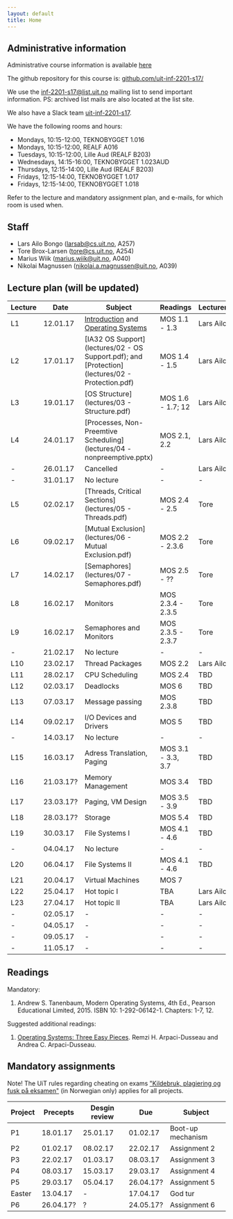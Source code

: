 ```yaml
---
layout: default
title: Home
---
```


## Administrative information

Administrative course information is available [here](https://uit.no/utdanning/emner/emne/481430/inf-2201)

The github repository for this course is: [github.com/uit-inf-2201-s17/](https://github.com/uit-inf-2201-s17/)

We use the [inf-2201-s17@list.uit.no](https://list.uit.no/sympa/info/inf-2201-s17) mailing list to send important information. PS: archived list mails are also located at the list site.

We also have a Slack team [uit-inf-2201-s17](https://uit-inf-2201-s17.slack.com).


We have the following rooms and hours:

* Mondays, 10:15-12:00, TEKNOBYGGET 1.016
* Mondays, 10:15-12:00, REALF A016
* Tuesdays, 10:15-12:00, Lille Aud (REALF B203)
* Wednesdays, 14:15-16:00, TEKNOBYGGET 1.023AUD
* Thursdays, 12:15-14:00, Lille Aud (REALF B203)
* Fridays, 12:15-14:00, TEKNOBYGGET 1.017
* Fridays, 12:15-14:00, TEKNOBYGGET 1.018

Refer to the lecture and mandatory assignment plan, and e-mails, for which room is used when.

## Staff

* Lars Ailo Bongo (larsab@cs.uit.no, A257)
* Tore Brox-Larsen (tore@cs.uit.no, A254)
* Marius Wiik (marius.wiik@uit.no, A040)
* Nikolai Magnussen (nikolai.a.magnussen@uit.no, A039)

## Lecture plan (will be updated)

| Lecture | Date | Subject	    | Readings  | Lecturer  |
|---------|------|--------------|-----------|-----------|
| L1  | 12.01.17 | [Introduction](lectures/01-introduction.pptx) and [Operating Systems](lectures/01-OS.pptx) | MOS 1.1 - 1.3  | Lars Ailo |
| L2  | 17.01.17 | [IA32 OS Support](lectures/02 - OS Support.pdf); and [Protection](lectures/02 - Protection.pdf) | MOS 1.4 - 1.5 | Lars Ailo |
| L3  | 19.01.17 | [OS Structure](lectures/03 - Structure.pdf) | MOS 1.6 - 1.7; 12 | Lars Ailo |
| L4  | 24.01.17 | [Processes, Non-Preemtive Scheduling](lectures/04 - nonpreemptive.pptx) | MOS 2.1, 2.2 | Lars Ailo |
| -   | 26.01.17 | Cancelled | - | Lars Ailo |
| -   | 31.01.17 | No lecture | - | - |
| L5  | 02.02.17 | [Threads, Critical Sections](lectures/05 - Threads.pdf) | MOS 2.4 - 2.5 | Tore |
| L6  | 09.02.17 | [Mutual Exclusion](lectures/06 - Mutual Exclusion.pdf) | MOS 2.2 - 2.3.6 | Tore |
| L7  | 14.02.17 | [Semaphores](lectures/07 - Semaphores.pdf) | MOS 2.5 - ?? | Tore |
| L8  | 16.02.17 | Monitors   | MOS 2.3.4 - 2.3.5 | Tore |
| L9  | 16.02.17 | Semaphores and Monitors | MOS 2.3.5 - 2.3.7 | Tore |
| -   | 21.02.17 | No lecture | - | - |
| L10 | 23.02.17 | Thread Packages | MOS 2.2 | Lars Ailo |
| L11 | 28.02.17 | CPU Scheduling | MOS 2.4 | TBD |
| L12 | 02.03.17 | Deadlocks | MOS 6 | TBD |
| L13 | 07.03.17 | Message passing | MOS 2.3.8 | TBD |
| L14 | 09.02.17 | I/O Devices and Drivers | MOS 5 | TBD |
| -   | 14.03.17 | No lecture | - | - |
| L15 | 16.03.17 | Adress Translation, Paging | MOS 3.1 - 3.3, 3.7| TBD |
| L16 | 21.03.17? | Memory Management | MOS 3.4 | TBD |
| L17 | 23.03.17? | Paging, VM Design | MOS 3.5 - 3.9 | TBD |
| L18 | 28.03.17? | Storage | MOS 5.4 | TBD |
| L19 | 30.03.17 | File Systems I | MOS 4.1 - 4.6 | TBD |
| -   | 04.04.17 | No lecture | - | - |
| L20 | 06.04.17 | File Systems II | MOS 4.1 - 4.6 | TBD |
| L21 | 20.04.17 | Virtual Machines | MOS 7 | |
| L22 | 25.04.17 | Hot topic I | TBA | Lars Ailo |
| L23 | 27.04.17 | Hot topic II | TBA | Lars Ailo |
| -   | 02.05.17 | - | - | - |
| -   | 04.05.17 | - | - | - |
| -   | 09.05.17 | - | - | - |
| -   | 11.05.17 | - | - | - |

## Readings

Mandatory:

1. Andrew S. Tanenbaum, Modern Operating Systems, 4th Ed., Pearson Educational Limited, 2015. ISBN 10: 1-292-06142-1. Chapters: 1-7, 12.

Suggested additional readings:

1. [Operating Systems: Three Easy Pieces](http://pages.cs.wisc.edu/~remzi/OSTEP/). Remzi H. Arpaci-Dusseau and Andrea C. Arpaci-Dusseau.


## Mandatory assignments

Note! The UiT rules regarding cheating on exams ["Kildebruk, plagiering og fusk på eksamen"](https://uit.no/om/enhet/artikkel?p_document_id=473719&p_dimension_id=88138&men=28714) (in Norwegian only) applies for all projects.

| Project |	Precepts | Desgin review | Due | Subject|
|---------|----------|----------|----------|---------|
| P1 	  | 18.01.17 | 25.01.17 | 01.02.17 | Boot-up mechanism |
| P2      | 01.02.17 | 08.02.17 | 22.02.17 | Assignment 2 |
| P3      | 22.02.17 | 01.03.17 | 08.03.17 | Assignment 3 |
| P4      | 08.03.17 | 15.03.17 | 29.03.17 | Assignment 4 |
| P5      | 29.03.17 | 05.04.17 | 26.04.17? | Assignment 5 |
| Easter  | 13.04.17 | -        | 17.04.17 | God tur |
| P6      | 26.04.17? | ?        | 24.05.17? | Assignment 6 |
